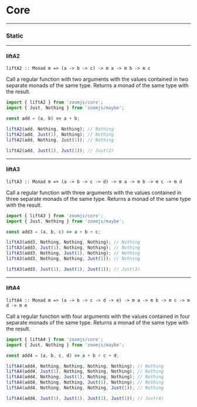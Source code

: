 # Core

---

### Static

---

#### liftA2
`liftA2 :: Monad m => (a -> b -> c) -> m a -> m b -> m c`

Call a regular function with two arguments with the values contained in two separate monads of the same type. Returns a monad of the same type with the result.

```JavaScript
import { liftA2 } from 'zoomjs/core';
import { Just, Nothing } from 'zoomjs/maybe';

const add = (a, b) => a + b;

liftA2(add, Nothing, Nothing); // Nothing
liftA2(add, Just(1), Nothing); // Nothing
liftA2(add, Nothing, Just(1)); // Nothing

liftA2(add, Just(1), Just(1)); // Just(2)
```

---

#### liftA3
`liftA3 :: Monad m => (a -> b -> c -> d) -> m a -> m b -> m c -> m d`

Call a regular function with three arguments with the values contained in three separate monads of the same type. Returns a monad of the same type with the result.

```JavaScript
import { liftA3 } from 'zoomjs/core';
import { Just, Nothing } from 'zoomjs/maybe';

const add3 = (a, b, c) => a + b + c;

liftA3(add3, Nothing, Nothing, Nothing); // Nothing
liftA3(add3, Just(1), Nothing, Nothing); // Nothing
liftA3(add3, Nothing, Just(1), Nothing); // Nothing
liftA3(add3, Nothing, Nothing, Just(1)); // Nothing

liftA3(add3, Just(1), Just(1), Just(1)); // Just(3)
```

---

#### liftA4
`liftA4 :: Monad m => (a -> b -> c -> d -> e) -> m a -> m b -> m c -> m d -> m e`

Call a regular function with four arguments with the values contained in four separate monads of the same type. Returns a monad of the same type with the result.

```JavaScript
import { liftA4 } from 'zoomjs/core';
import { Just, Nothing } from 'zoomjs/maybe';

const add4 = (a, b, c, d) => a + b + c + d;

liftA4(add4, Nothing, Nothing, Nothing, Nothing); // Nothing
liftA4(add4, Just(1), Nothing, Nothing, Nothing); // Nothing
liftA4(add4, Nothing, Just(1), Nothing, Nothing); // Nothing
liftA4(add4, Nothing, Nothing, Just(1), Nothing); // Nothing
liftA4(add4, Nothing, Nothing, Nothing, Just(1)); // Nothing

liftA4(add4, Just(1), Just(1), Just(1), Just(1)); // Just(4)
```
